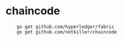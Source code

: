 # chaincode

```
	go get github.com/hyperledger/fabric
	go get github.com/netkiller/chaincode
  
```
